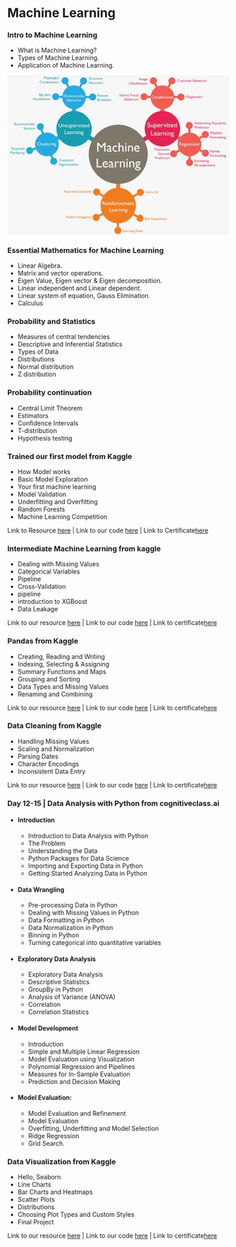 ﻿# Machine Learning

### Intro to Machine Learning

* What is Machine Learning?
* Types of Machine Learning. 
* Application of Machine Learning.

![image](Images/machine-learning.jpg)

### Essential Mathematics for Machine Learning

* Linear Algebra.
* Matrix and vector operations.
* Eigen Value, Eigen vector & Eigen decomposition.
* Linear independent and Linear dependent.
* Linear system of equation, Gauss Elimination.
* Calculus

### Probability and Statistics

* Measures of central tendencies
* Descriptive and Inferential Statistics
* Types of Data
* Distributions
* Normal distribution
* Z distribution

### Probability continuation

* Central Limit Theorem
* Estimators
* Confidence Intervals
* T-distribution
* Hypothesis testing

### Trained our first model from Kaggle 

* How Model works
* Basic Model Exploration
* Your first machine learning
* Model Validation
* Underfitting and Overfitting
* Random Forests
* Machine Learning Competition

Link to Resource [here](https://www.kaggle.com/learn/intro-to-machine-learning)   |    Link to our code [here](https://github.com/ashu-ashish/100-Days-of-ML-Code-Challenge/tree/main/Code/1_Intro%20to%20machine%20Learning%20from%20kaggle)   |   Link to Certificate[here](https://www.kaggle.com/learn/certification/ashuashish/intro-to-machine-learning)
  

### Intermediate Machine Learning from kaggle


* Dealing with Missing Values
* Categorical Variables
* Pipeline
* Cross-Validation
* pipeline
* introduction to XGBoost
* Data Leakage

Link to our resource [here](https://www.kaggle.com/learn/intermediate-machine-learning)     |   Link to our code [here](https://github.com/ashu-ashish/100-Days-of-ML-Code-Challenge/tree/main/Code/2_Intermediate%20Machine%20Learning)    |   Link to certificate[here](https://www.kaggle.com/learn/certification/ashuashish/intermediate-machine-learning)


### Pandas from Kaggle

* Creating, Reading and Writing
* Indexing, Selecting & Assigning
* Summary Functions and Maps
* Grouping and Sorting
* Data Types and Missing Values
* Renaming and Combining

Link to our resource [here](https://www.kaggle.com/learn/pandas)     |   Link to our code [here](https://github.com/ashu-ashish/100-Days-of-ML-Code-Challenge/tree/main/Code/3_Pandas)    |   Link to certificate[here](https://www.kaggle.com/learn/certification/ashuashish/pandas)

### Data Cleaning from Kaggle


* Handling Missing Values
* Scaling and Normalization
* Parsing Dates
* Character Encodings
* Inconsistent Data Entry

Link to our resource [here](https://www.kaggle.com/learn/data-cleaning)     |   Link to our code [here](https://github.com/ashu-ashish/100-Days-of-ML-Code-Challenge/tree/main/Code/4_Data%20Cleaning)    |   Link to certificate[here](https://www.kaggle.com/learn/certification/ashuashish/data-cleaning)

### Day 12-15 | Data Analysis with Python from cognitiveclass.ai

  * #### Introduction
     * Introduction to Data Analysis with Python 
     * The Problem 
     * Understanding the Data 
     * Python Packages for Data Science 
     * Importing and Exporting Data in Python 
     * Getting Started Analyzing Data in Python 


   * #### Data Wrangling
     * Pre-processing Data in Python 
     * Dealing with Missing Values in Python 
     * Data Formatting in Python 
     * Data Normalization in Python 
     * Binning in Python 
     * Turning categorical into quantitative variables 

   * #### Exploratory Data Analysis
     * Exploratory Data Analysis 
     * Descriptive Statistics 
     * GroupBy in Python 
     * Analysis of Variance (ANOVA) 
     * Correlation 
     * Correlation Statistics 

   * #### Model Development
     * Introduction
     * Simple and Multiple Linear Regression 
     * Model Evaluation using Visualization 
     * Polynomial Regression and Pipelines 
     * Measures for In-Sample Evaluation 
     * Prediction and Decision Making 

   * #### Model Evaluation:
     * Model Evaluation and Refinement 
     * Model Evaluation 
     * Overfitting, Underfitting and Model Selection 
     * Ridge Regression
     * Grid Search.

### Data Visualization from Kaggle

* Hello, Seaborn
* Line Charts
* Bar Charts and Heatmaps
* Scatter Plots
* Distributions
* Choosing Plot Types and Custom Styles
* Final Project

Link to our resource [here](https://www.kaggle.com/learn/data-visualization)    |   Link to our code [here](https://github.com/ashu-ashish/Machine-Learning/tree/main/Code/6_Data%20Visualization%20from%20kaggle)  |   Link to certificate[here](https://www.kaggle.com/learn/certification/ashuashish/data-visualization)

  
